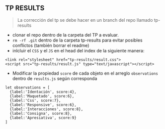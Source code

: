 ## TP RESULTS

> La corrección del tp se debe hacer en un branch del repo llamado tp-results

- clonar el repo dentro de la carpeta del TP a evaluar.
- `rm -rf .git` dentro de la carpeta tp-results para evitar posibles conflictos (también borrar el readme)
- inlcluir el `CSS` y el `JS` en el head del index de la siguiente manera:
```
<link rel="stylesheet" href="tp-results/result.css">
<script src="tp-results/result.js" type="text/javascript"></script>
```
- Modificar la propiedad `score` de cada objeto en el arreglo `observations` dentro de `results.js` según corresponda
```
let observations = [
  {label:'Identación', score:4},
  {label:'Maquetado', score:6},
  {label:'Css', score:7},
  {label:'Responsive', score:6},
  {label:'Interacciones', score:8},
  {label:'Consigna', score:8},
  {label:'Apresiativa', score:9}
]
```
